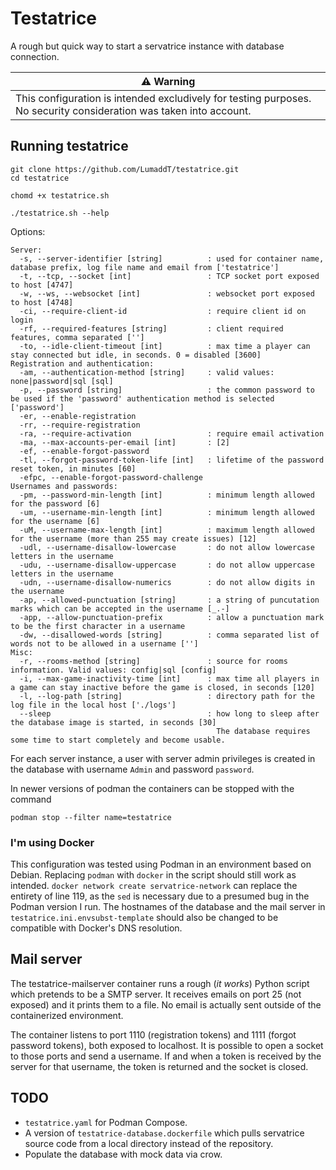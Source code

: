# Testatrice

A rough but quick way to start a servatrice instance with database connection.

| ⚠️ Warning                                                                                                     |
|--------------------------------------------------------------------------------------------------------------------|
| This configuration is intended excludively for testing purposes. No security consideration was taken into account. |

## Running testatrice

```
git clone https://github.com/LumaddT/testatrice.git
cd testatrice

chomd +x testatrice.sh

./testatrice.sh --help
```

Options:
```
Server:
  -s, --server-identifier [string]          : used for container name, database prefix, log file name and email from ['testatrice']
  -t, --tcp, --socket [int]                 : TCP socket port exposed to host [4747]
  -w, --ws, --websocket [int]               : websocket port exposed to host [4748]
  -ci, --require-client-id                  : require client id on login
  -rf, --required-features [string]         : client required features, comma separated ['']
  -to, --idle-client-timeout [int]          : max time a player can stay connected but idle, in seconds. 0 = disabled [3600]
Registration and authentication:
  -am, --authentication-method [string]     : valid values: none|password|sql [sql]
  -p, --password [string]                   : the common password to be used if the 'password' authentication method is selected ['password']
  -er, --enable-registration
  -rr, --require-registration
  -ra, --require-activation                 : require email activation
  -ma, --max-accounts-per-email [int]       : [2]
  -ef, --enable-forgot-password
  -tl, --forgot-password-token-life [int]   : lifetime of the password reset token, in minutes [60]
  -efpc, --enable-forgot-password-challenge
Usernames and passwords:
  -pm, --password-min-length [int]          : minimum length allowed for the password [6]
  -um, --username-min-length [int]          : minimum length allowed for the username [6]
  -uM, --username-max-length [int]          : maximum length allowed for the username (more than 255 may create issues) [12]
  -udl, --username-disallow-lowercase       : do not allow lowercase letters in the username
  -udu, --username-disallow-uppercase       : do not allow uppercase letters in the username
  -udn, --username-disallow-numerics        : do not allow digits in the username
  -ap, --allowed-punctuation [string]       : a string of puncutation marks which can be accepted in the username [_.-]
  -app, --allow-punctuation-prefix          : allow a punctuation mark to be the first character in a username
  -dw, --disallowed-words [string]          : comma separated list of words not to be allowed in a username ['']
Misc:
  -r, --rooms-method [string]               : source for rooms information. Valid values: config|sql [config]
  -i, --max-game-inactivity-time [int]      : max time all players in a game can stay inactive before the game is closed, in seconds [120]
  -l, --log-path [string]                   : directory path for the log file in the local host ['./logs']
  --sleep                                   : how long to sleep after the database image is started, in seconds [30]
                                              The database requires some time to start completely and become usable.
```

For each server instance, a user with server admin privileges is created in the database with username `Admin` and password `password`.  

In newer versions of podman the containers can be stopped with the command
```
podman stop --filter name=testatrice
```

### I'm using Docker

This configuration was tested using Podman in an environment based on Debian.
Replacing `podman` with `docker` in the script should still work as intended. `docker network create servatrice-network` can replace the entirety of line 119, as the `sed` is necessary due to a presumed bug in the Podman version I run.
The hostnames of the database and the mail server in `testatrice.ini.envsubst-template` should also be changed to be compatible with Docker's DNS resolution.

## Mail server

The testatrice-mailserver container runs a rough (_it works_) Python script which pretends to be a SMTP server. It receives emails on port 25 (not exposed) and it prints them to a file. No email is actually sent outside of the containerized environment.

The container listens to port 1110 (registration tokens) and 1111 (forgot password tokens), both exposed to localhost. It is possible to open a socket to those ports and send a username. If and when a token is received by the server for that username, the token is returned and the socket is closed.

## TODO

* `testatrice.yaml` for Podman Compose.
* A version of `testatrice-database.dockerfile` which pulls servatrice source code from a local directory instead of the repository.
* Populate the database with mock data via crow.
